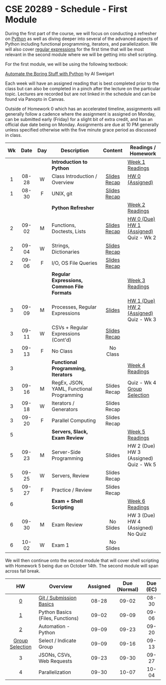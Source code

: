 # CSE 20289 - Schedule - First Module

During the first part of the course, we will focus on conducting a refresher on [Python](https://developers.google.com/edu/python/introduction) as well as diving deeper into several of the advanced aspects of Python including functional programming, iterators, and parallelization.  We will also cover [regular expressions](https://coderpad.io/blog/development/the-complete-guide-to-regular-expressions-regex/) for the first time that will be most relevant in the second module where we will be getting into shell scripting.  

For the first module, we will be using the following textbook:

[Automate the Boring Stuff with Python](https://automatetheboringstuff.com) by Al Sweigart

Each week will have an assigned reading that is best completed prior to the class but can also be completed in a pinch after the lecture on the particular topic. Lectures are recorded but are not linked in the schedule and can be found via Panopto in Canvas. 

Outside of Homework 0 which has an accelerated timeline, assignments will generally follow a cadence where the assignment is assigned on Monday, can be submitted early (Friday) for a slight bit of extra credit, and has an official due date being on Monday.  Assignments are due at 10 PM generally unless specified otherwise with the five minute grace period as discussed in class.

| **Wk** | **Date** | **Day** | **Description** | **Content** | **Readings / Homework** |
|:-:|:-:|:-:|---|:-:|---|
|   |       |   | **Introduction to Python** | | [Week 1 Readings](../readings/readings-week01.md) |
| 1 | 08-28 | W | Class Introduction / Overview | [Slides](https://canvas.nd.edu/files/3901901/download?download_frd=1) <br> [Recap](../lectures/lecture-01-08-28-24/lecture01-recap.md) | [HW 0 (Assigned)](https://github.com/adstriegel/cse20289-fa24/tree/main/hw/hw00) |
| 1 | 08-30 | F | UNIX, git | [Slides](https://canvas.nd.edu/files/3911921/download?download_frd=1) <br> [Recap](../lectures/lecture-02-08-30-24/lecture02-recap.md) | | 
|   |       |   | **Python Refresher**  | | [Week 2 Readings](../readings/readings-week02.md) |
| 2 | 09-02 | M | Functions, Doctests, Lists | [Slides](https://canvas.nd.edu/files/3921257/download?download_frd=1) <br> [Recap](../lectures/lecture-03-09-02-24/lecture03.recap.md) | [HW 0 (Due)](https://github.com/adstriegel/cse20289-fa24/tree/main/hw/hw00) <br> [HW 1 (Assigned)](../hw/hw01/README.md) <br> Quiz - Wk 2| 
| 2 | 09-04 | W | Strings, Dictionaries | [Slides](https://canvas.nd.edu/files/3932694/download?download_frd=1) <br> [Recap](../lectures/lecture-04-09-04-24/lecture04-recap.md) | | 
| 2 | 09-06 | F | I/O, OS File Queries | [Slides](https://canvas.nd.edu/files/3944836/download?download_frd=1) <br> [Recap](../lectures/lecture-05-09-06-24/lecture05-recap.md) | | 
|   |       |   | **Regular Expressions, Common File Formats** | | [Week 3 Readings](../readings/readings-week03.md) | 
| 3 | 09-09 | M | Processes, Regular Expressions | [Slides](https://canvas.nd.edu/files/3954428/download?download_frd=1) | [HW 1 (Due)](../hw/hw01/README.md) <br> [HW 2 (Assigned)](../hw/hw02/README.md) <br> Quiz - Wk 3 | 
| 3 | 09-11 | W | CSVs + Regular Expressions (Cont'd) | [Slides](https://canvas.nd.edu/files/3967434/download?download_frd=1) <br> [Recap](../lectures/lecture-07-09-11-24/lecture07-recap.md) | | 
| 3 | 09-13 | F | No Class | No Class | | 
| 3 |       |   | **Functional Programming, Iterators** | | [Week 4 Readings](../readings/readings-week04.md) |
| 3 | 09-16 | M | RegEx, JSON, YAML, Functional Programming | Slides <br> Recap | Quiz - Wk 4 <br> [Group Selection](https://canvas.nd.edu/courses/99306/assignments/305521) | Select / Indicate Group | 
| 3 | 09-18 | W | Iterators / Generators | Slides <br> Recap | | 
| 3 | 09-20 | F | Parallel Computing | Slides <br> Recap | |
| 5 |       |   | **Servers, Slack, Exam Review** | | [Week 5 Readings](../readings/readings-week05.md) |
| 5 | 09-23 | M | Server-Side Programming | Slides | HW 2 (Due) <br> HW 3 (Assigned) <br> Quiz - Wk 5 | 
| 5 | 09-25 | W | Servers, Review | Slides <br> Recap | | 
| 5 | 09-27 | F | Practice / Review | Slides <br> Recap | |
| 6 |       |   | **Exam + Shell Scripting** | | [Week 6 Readings](../readings/readings-week06.md) |
| 6 | 09-30 | M | Exam Review | No Slides | HW 3 (Due) <br> HW 4 (Assigned) <br> No Quiz |  
| 6 | 10-02 | W | Exam 1 | No Slides | |

We will then continue onto the second module that will cover shell scripting with Homework 5 being due on October 14th.  The second module will span across fall break.

| **HW** | **Overview** | **Assigned** | **Due (Normal)** | **Due (EC)** |
|:-:|---|:-:|:-:|:-:|
| [0](../hw/hw00/README.md) | [Git / Submission Basics](../hw/hw00/README.md) | 08-28 | 09-02 | 08-30 | 
| [1](../hw/hw01/README.md) | Python Basics (Files, Functions) | 09-02 | 09-09 | 09-06 | 
| [2](../hw/hw02/README.md) | Automation - Python | 09-09 | 09-23 | 09-20 | 
| [Group Selection](https://canvas.nd.edu/courses/99306/assignments/305521) | Select / Indicate Group | 09-09 | 09-16 | 09-13 | 
| 3 | JSONs, CSVs, Web Requests | 09-23 | 09-30 | 09-27 | 
| 4 | Parallelization | 09-30 | 10-07 | 10-04 | 
